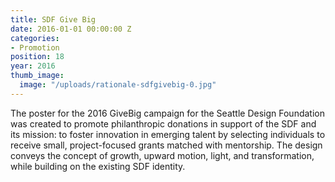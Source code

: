 ```yaml
---
title: SDF Give Big
date: 2016-01-01 00:00:00 Z
categories:
- Promotion
position: 18
year: 2016
thumb_image:
  image: "/uploads/rationale-sdfgivebig-0.jpg"
---
```


The poster for the 2016 GiveBig campaign for the Seattle Design Foundation was created to promote philanthropic donations in support of the SDF and its mission: to foster innovation in emerging talent by selecting individuals to receive small, project-focused grants matched with mentorship. The design conveys the concept of growth, upward motion, light, and transformation, while building on the existing SDF identity.